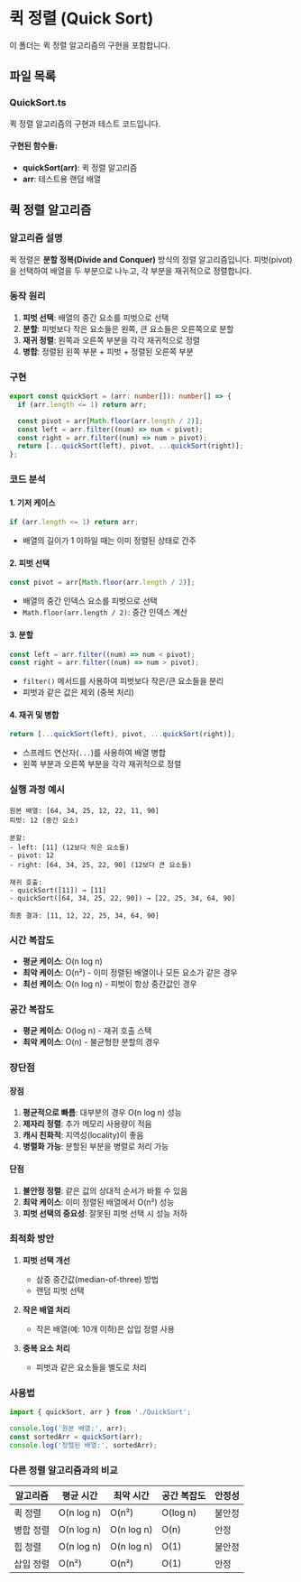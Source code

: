 # 퀵 정렬 (Quick Sort)

이 폴더는 퀵 정렬 알고리즘의 구현을 포함합니다.

## 파일 목록

### QuickSort.ts
퀵 정렬 알고리즘의 구현과 테스트 코드입니다.

#### 구현된 함수들:

- **quickSort(arr)**: 퀵 정렬 알고리즘
- **arr**: 테스트용 랜덤 배열

## 퀵 정렬 알고리즘

### 알고리즘 설명
퀵 정렬은 **분할 정복(Divide and Conquer)** 방식의 정렬 알고리즘입니다. 피벗(pivot)을 선택하여 배열을 두 부분으로 나누고, 각 부분을 재귀적으로 정렬합니다.

### 동작 원리

1. **피벗 선택**: 배열의 중간 요소를 피벗으로 선택
2. **분할**: 피벗보다 작은 요소들은 왼쪽, 큰 요소들은 오른쪽으로 분할
3. **재귀 정렬**: 왼쪽과 오른쪽 부분을 각각 재귀적으로 정렬
4. **병합**: 정렬된 왼쪽 부분 + 피벗 + 정렬된 오른쪽 부분

### 구현
```typescript
export const quickSort = (arr: number[]): number[] => {
  if (arr.length <= 1) return arr;

  const pivot = arr[Math.floor(arr.length / 2)];
  const left = arr.filter((num) => num < pivot);
  const right = arr.filter((num) => num > pivot);
  return [...quickSort(left), pivot, ...quickSort(right)];
};
```

### 코드 분석

#### 1. 기저 케이스
```typescript
if (arr.length <= 1) return arr;
```
- 배열의 길이가 1 이하일 때는 이미 정렬된 상태로 간주

#### 2. 피벗 선택
```typescript
const pivot = arr[Math.floor(arr.length / 2)];
```
- 배열의 중간 인덱스 요소를 피벗으로 선택
- `Math.floor(arr.length / 2)`: 중간 인덱스 계산

#### 3. 분할
```typescript
const left = arr.filter((num) => num < pivot);
const right = arr.filter((num) => num > pivot);
```
- `filter()` 메서드를 사용하여 피벗보다 작은/큰 요소들을 분리
- 피벗과 같은 값은 제외 (중복 처리)

#### 4. 재귀 및 병합
```typescript
return [...quickSort(left), pivot, ...quickSort(right)];
```
- 스프레드 연산자(`...`)를 사용하여 배열 병합
- 왼쪽 부분과 오른쪽 부분을 각각 재귀적으로 정렬

### 실행 과정 예시

```
원본 배열: [64, 34, 25, 12, 22, 11, 90]
피벗: 12 (중간 요소)

분할:
- left: [11] (12보다 작은 요소들)
- pivot: 12
- right: [64, 34, 25, 22, 90] (12보다 큰 요소들)

재귀 호출:
- quickSort([11]) → [11]
- quickSort([64, 34, 25, 22, 90]) → [22, 25, 34, 64, 90]

최종 결과: [11, 12, 22, 25, 34, 64, 90]
```

### 시간 복잡도

- **평균 케이스**: O(n log n)
- **최악 케이스**: O(n²) - 이미 정렬된 배열이나 모든 요소가 같은 경우
- **최선 케이스**: O(n log n) - 피벗이 항상 중간값인 경우

### 공간 복잡도

- **평균 케이스**: O(log n) - 재귀 호출 스택
- **최악 케이스**: O(n) - 불균형한 분할의 경우

### 장단점

#### 장점
1. **평균적으로 빠름**: 대부분의 경우 O(n log n) 성능
2. **제자리 정렬**: 추가 메모리 사용량이 적음
3. **캐시 친화적**: 지역성(locality)이 좋음
4. **병렬화 가능**: 분할된 부분을 병렬로 처리 가능

#### 단점
1. **불안정 정렬**: 같은 값의 상대적 순서가 바뀔 수 있음
2. **최악 케이스**: 이미 정렬된 배열에서 O(n²) 성능
3. **피벗 선택의 중요성**: 잘못된 피벗 선택 시 성능 저하

### 최적화 방안

1. **피벗 선택 개선**
   - 삼중 중간값(median-of-three) 방법
   - 랜덤 피벗 선택

2. **작은 배열 처리**
   - 작은 배열(예: 10개 이하)은 삽입 정렬 사용

3. **중복 요소 처리**
   - 피벗과 같은 요소들을 별도로 처리

### 사용법

```typescript
import { quickSort, arr } from './QuickSort';

console.log('원본 배열:', arr);
const sortedArr = quickSort(arr);
console.log('정렬된 배열:', sortedArr);
```

### 다른 정렬 알고리즘과의 비교

| 알고리즘 | 평균 시간 | 최악 시간 | 공간 복잡도 | 안정성 |
|---------|----------|----------|------------|--------|
| 퀵 정렬 | O(n log n) | O(n²) | O(log n) | 불안정 |
| 병합 정렬 | O(n log n) | O(n log n) | O(n) | 안정 |
| 힙 정렬 | O(n log n) | O(n log n) | O(1) | 불안정 |
| 삽입 정렬 | O(n²) | O(n²) | O(1) | 안정 | 